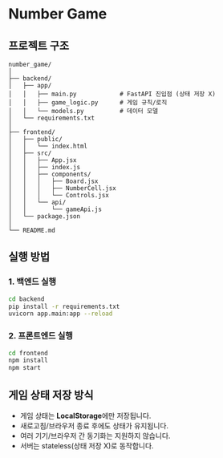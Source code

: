 # Number Game

## 프로젝트 구조

```
number_game/
│
├── backend/
│   ├── app/
│   │   ├── main.py            # FastAPI 진입점 (상태 저장 X)
│   │   ├── game_logic.py      # 게임 규칙/로직
│   │   └── models.py          # 데이터 모델
│   └── requirements.txt
│
├── frontend/
│   ├── public/
│   │   └── index.html
│   ├── src/
│   │   ├── App.jsx
│   │   ├── index.js
│   │   ├── components/
│   │   │   ├── Board.jsx
│   │   │   ├── NumberCell.jsx
│   │   │   └── Controls.jsx
│   │   └── api/
│   │       └── gameApi.js
│   └── package.json
│
└── README.md
```

## 실행 방법

### 1. 백엔드 실행
```bash
cd backend
pip install -r requirements.txt
uvicorn app.main:app --reload
```

### 2. 프론트엔드 실행
```bash
cd frontend
npm install
npm start
```

## 게임 상태 저장 방식
- 게임 상태는 **LocalStorage**에만 저장됩니다.
- 새로고침/브라우저 종료 후에도 상태가 유지됩니다.
- 여러 기기/브라우저 간 동기화는 지원하지 않습니다.
- 서버는 stateless(상태 저장 X)로 동작합니다. 